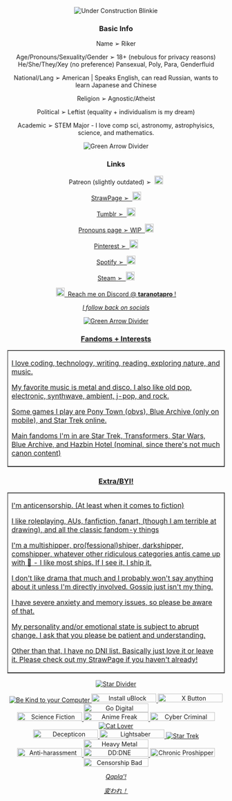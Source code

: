 <p align="center"><img alt="Under Construction Blinkie" src="https://github.com/user-attachments/assets/c7be18a1-9d8f-42d6-a0a9-74a65e615420"></p>
<!--Section 1-->
  <h3 align="center"><strong>Basic Info</strong></h3>
<!--Info 1-->
    <p align="center">Name ➢ Riker</p>
    <p align="center">Age/Pronouns/Sexuality/Gender ➢ 18+ (nebulous for privacy reasons) He/She/They/Xey (no preference) Pansexual, Poly, Para, Genderfluid</p>
    <p align="center">National/Lang ➢ American | Speaks English, can read Russian, wants to learn Japanese and Chinese</p>
    <p align="center">Religion ➢ Agnostic/Atheist</p>
    <p align="center">Political ➢ Leftist (equality + individualism is my dream)</p>
    <p align="center">Academic ➢ STEM Major - I love comp sci, astronomy, astrophyisics, science, and mathematics.</p>
    <p align="center"><img alt="Green Arrow Divider" src="https://github.com/user-attachments/assets/7b1cd04a-049a-4561-a231-8e4046f8bcfd"></p>
<!--Section 2-->
 <h3 align="center"><strong>Links</strong></h3>
   <p align="center"></a> Patreon (slightly outdated) ➢&nbsp;&nbsp;<a href="https://www.patreon.com/c/mcspirk/about"><img width="20" height="20" alt="Patreon Logo" src="https://github.com/user-attachments/assets/7773faf0-3d12-40fc-83c9-ee49f4cb4103"></p>
   <p align="center">StrawPage ➢&nbsp;&nbsp;<a href="https://tiberiusriker.straw.page/"><img width="20" height="20" alt="Strawpage Logo" src="https://github.com/user-attachments/assets/725c938b-662c-4a5c-b26f-ce02238f7315"></p>
   <p align="center">Tumblr ➢&nbsp;&nbsp;<a href="https://www.tumblr.com/bluefrenzy"><img width="20" height="20" alt="Tumblr Logo" src=https://github.com/user-attachments/assets/9f3d7a31-b889-4336-a232-cf9bffcf8d46></p>
   <p align="center">Pronouns page ➢ WIP&nbsp;&nbsp;<img width="20" height="20" alt="Pronouns Page Logo" src="https://github.com/user-attachments/assets/438be7b8-b96b-463b-a98d-dba60fc565d6"></p>
   <p align="center">Pinterest ➢&nbsp;&nbsp;<a href="https://www.pinterest.com/oblique_asymptote/_saved/"><img width="20" height="20" alt="Pinterest Logo" src="https://github.com/user-attachments/assets/3e57b8ce-feca-4abd-ac18-79c1b8f9157d"></p>
   <p align="center">Spotify ➢&nbsp;&nbsp;<a href="https://open.spotify.com/user/31l5e4puhwchdhd4yfww4z547hei?si=21050cb9efdc488a"><img width="20" height="20" alt="Spotify Logo" src="https://github.com/user-attachments/assets/007c23ef-aa83-4bf0-a70a-e20926b2a78d"></p>

   <p align="center">Steam ➢&nbsp;&nbsp;<a href="https://steamcommunity.com/id/tiberiusriker/"><img width="20" height="20" alt="Steam Logo" src="https://github.com/user-attachments/assets/a607cf24-ff57-42d8-87a6-69c987b86d66"></p>
   <p align="center"><img width="20" height="20" alt="Discord Galactic Chrome Logo" src="https://github.com/user-attachments/assets/c3c918cf-2ff1-4743-8708-2b6f07ca6733">&nbsp;&nbsp;Reach me on Discord @ <strong>taranotapro</strong> !</p>
   <p align="center"><em>I follow back on socials</em></p></td>
<p align="center"><img alt="Green Arrow Divider" src="https://github.com/user-attachments/assets/7b1cd04a-049a-4561-a231-8e4046f8bcfd"></p>
<!--Section 3-->
 <h3 align="center"><strong>Fandoms + Interests</strong></h3>
   <TABLE BORDER>
    <tr>
      <td><p>I love coding, technology, writing, reading, exploring nature, and music.</p>
      <p>My favorite music is metal and disco. I also like old pop, electronic, synthwave, ambient, j-pop, and rock.</p>
      <p>Some games I play are Pony Town (obvs), Blue Archive (only on mobile), and Star Trek online.</p>
      <p>Main fandoms I'm in are Star Trek, Transformers, Star Wars, Blue Archive, and Hazbin Hotel (nominal, since there's not much canon content)</p></td>
    </tr>
  </TABLE>
<!--Section 4-->
 <h3 align="center"><strong>Extra/BYI!</strong></h3>
  <TABLE BORDER>
    <tr>
      <td><p>I'm anticensorship. (At least when it comes to fiction)</p>
      <p>I like roleplaying, AUs, fanfiction, fanart, (though I am terrible at drawing), and all the classic fandom-y things</p>
      <p>I'm a multishipper, pro(fessional)shiper, darkshipper, comshipper, whatever other ridiculous categories antis came up with 🤣 - I like most ships. If I see it, I ship it.</p>
      <p>I don't like drama that much and I probably won't say anything about it unless I'm directly involved. Gossip just isn't my thing.</p>
      <p>I have severe anxiety and memory issues, so please be aware of that.</p>
      <p>My personality and/or emotional state is subject to abrupt change. I ask that you please be patient and understanding.</p>
      <p>Other than that, I have no DNI list. Basically just love it or leave it. Please check out my StrawPage if you haven't already!</p>
      </td>
    </tr>
  </TABLE>
<p align="center"><img alt="Star Divider" src="https://github.com/user-attachments/assets/56762eef-08c0-48a8-9ce0-28167c0665bc"></p>
<p align="center"><img alt="Be Kind to your Computer" src="https://github.com/user-attachments/assets/68fdf7cf-ceb8-4667-82b3-731cd00b2972">
                  <img width="150" height="20" alt="Install uBlock Origin" src="https://github.com/user-attachments/assets/53bf3edf-ea6c-44ed-9c35-59ae5a8fa269">
                  <img width="150" height="20" alt="X Button" src="https://github.com/user-attachments/assets/9697d562-c7dd-465d-90e9-d897dbeda0da">
                  <img width="150" height="20" alt="Go Digital" src="https://github.com/user-attachments/assets/240faaa8-8759-42f3-8410-2771933f0d54"><br>
<img width="150" height="20" alt="Science Fiction Reader" src="https://github.com/user-attachments/assets/6bc367d9-40a5-4d52-83e2-d85172c10b0b">
                  <img width="150" height="20" alt="Anime Freak" src="https://github.com/user-attachments/assets/23790819-749d-40e2-8124-e27c445a0318">
                  <img width="150" height="20" alt="Cyber Criminal" src="https://github.com/user-attachments/assets/f20e7b11-a2d9-4afe-9cc4-44cde5a22783">
                  <img alt="Cat Lover" src="https://github.com/user-attachments/assets/ae95e522-ba37-4305-8536-78e591685db2"><br>
<img width="150" height="20" alt="Decepticon" src="https://github.com/user-attachments/assets/630b3b5d-9d6f-4651-a664-a822d0fa78fe">
                  <img width="150" height="20"  alt="Lightsaber" src="https://github.com/user-attachments/assets/87639139-1ee6-4f7a-869f-eb750498da84">
                  <img alt="Star Trek" src="https://github.com/user-attachments/assets/5f23cc0b-d670-4af0-8cdf-1b7fb1cb8dae">
                  <img width="150" height="20"  alt="Heavy Metal" src="https://github.com/user-attachments/assets/11f13402-8abb-4f58-9fdf-d46081d7dd6b"><br>
<img width="150" height="20"  alt="Anti-harassment" src="https://github.com/user-attachments/assets/cc31f8b6-c185-44ac-bc6f-87dcc51ddbd6">
                  <img width="150" height="20"  alt="DD:DNE" src="https://github.com/user-attachments/assets/ef4cf500-b167-4c2e-b103-5a82d2596950">
                  <img width="150" height="20"  alt="Chronic Proshipper" src="https://github.com/user-attachments/assets/656817aa-43fd-4c55-bb8c-d0ac2525a518">
                  <img width="150" height="20"  alt="Censorship Bad" src="https://github.com/user-attachments/assets/cca575a5-4db1-42e5-805b-f224fdb9b0a3"></p>
     <p align="center"><em>Qapla'!</em></p>
     <p align="center"><em>変われ！</em></p>

<!-- copy paste text

<img alt="" src="

<img width="150" height="20"  alt="" src="

width="150" height="20" 

-->
     
   <!--Extra code 
   <img width="16" height="16" alt="Patreon Logo 2" src="https://github.com/user-attachments/assets/0688eeed-1cbe-4051-b2f4-541eb33c1cca"/>
    rel="nofollow"
   -->
